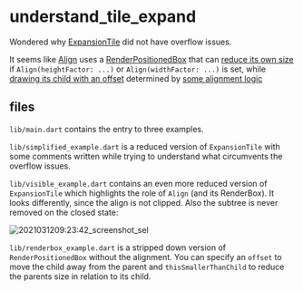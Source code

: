 # understand_tile_expand

Wondered why [ExpansionTile](https://github.com/flutter/flutter/blob/c5a4b4029c0798f37c4a39b479d7cb75daa7b05c/packages/flutter/lib/src/material/expansion_tile.dart#L30) did not have overflow issues.

It seems like [Align](https://github.com/flutter/flutter/blob/fa06b34024e84f4cba2b67f4c66c20297b4710de/packages/flutter/lib/src/widgets/basic.dart#L1891) uses a [RenderPositionedBox](https://github.com/flutter/flutter/blob/bd69fa59356d2d007730b83635f5cf99c032f94b/packages/flutter/lib/src/rendering/shifted_box.dart#L366) that can [reduce its own size](https://github.com/flutter/flutter/blob/bd69fa59356d2d007730b83635f5cf99c032f94b/packages/flutter/lib/src/rendering/shifted_box.dart#L431) if `Align(heightFactor: ...)` or `Align(widthFactor: ...)` is set,
while [drawing its child with an offset](https://github.com/flutter/flutter/blob/bd69fa59356d2d007730b83635f5cf99c032f94b/packages/flutter/lib/src/rendering/shifted_box.dart#L69) determined by [some alignment logic](https://github.com/flutter/flutter/blob/bd69fa59356d2d007730b83635f5cf99c032f94b/packages/flutter/lib/src/rendering/shifted_box.dart#L337)


## files
`lib/main.dart` contains the entry to three examples.

`lib/simplified_example.dart` is a reduced version of `ExpansionTile` with some comments written while trying to understand what circumvents the overflow issues.

`lib/visible_example.dart` contains an even more reduced version of `ExpansionTile` which highlights the role of `Align` (and its RenderBox).
It looks differently, since the align is not clipped.
Also the subtree is never removed on the closed state:

![2021031209:23:42_screenshot_sel](https://user-images.githubusercontent.com/24209580/110915948-90662880-8318-11eb-8435-4f18c4eab4f0.png)

`lib/renderbox_example.dart` is a stripped down version of `RenderPositionedBox` without the alignment.
You can specify an `offset` to move the child away from the parent and `thisSmallerThanChild` to reduce the parents size in relation to its child.
